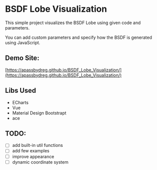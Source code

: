 # BSDF Lobe Visualization

This simple project visualizes the BSDF Lobe using given code and parameters.

You can add custom parameters and specify how the BSDF is generated using JavaScript.

## Demo Site:

[https://apassbydreg.github.io/BSDF_Lobe_Visualization/](https://apassbydreg.github.io/BSDF_Lobe_Visualization/)

## Libs Used

- ECharts
- Vue
- Material Design Bootstrapt
- ace

## TODO:

- [ ] add built-in util functions
- [ ] add few examples
- [ ] improve appearance
- [ ] dynamic coordinate system